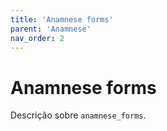 ```yaml
---
title: 'Anamnese forms'
parent: 'Anamnese'
nav_order: 2
---
```


# Anamnese forms

Descrição sobre `anamnese_forms`.
